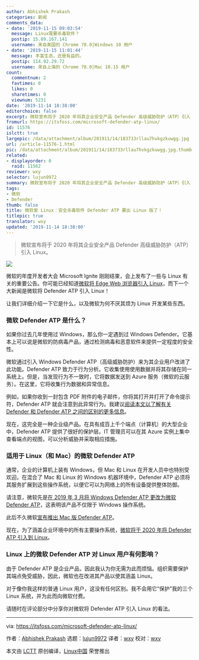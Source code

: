 ```yaml
---
author: Abhishek Prakash
categories: 新闻
comments_data:
- date: '2019-11-15 09:03:54'
  message: Linux需要杀毒软件？
  postip: 15.89.167.141
  username: 来自美国的 Chrome 78.0|Windows 10 用户
- date: '2019-11-15 11:01:44'
  message: 丰富生态，还是有益的。
  postip: 114.92.29.72
  username: 来自上海的 Chrome 78.0|Mac 10.15 用户
count:
  commentnum: 2
  favtimes: 0
  likes: 0
  sharetimes: 0
  viewnum: 5231
date: '2019-11-14 18:38:00'
editorchoice: false
excerpt: 微软宣布将于 2020 年将其企业安全产品 Defender 高级威胁防护（ATP）引入 Linux。
fromurl: https://itsfoss.com/microsoft-defender-atp-linux/
id: 11576
islctt: true
largepic: /data/attachment/album/201911/14/183733rllau7hvkgzkuwgg.jpg
url: /article-11576-1.html
pic: /data/attachment/album/201911/14/183733rllau7hvkgzkuwgg.jpg.thumb.jpg
related:
- displayorder: 0
  raid: 11562
reviewer: wxy
selector: lujun9972
summary: 微软宣布将于 2020 年将其企业安全产品 Defender 高级威胁防护（ATP）引入 Linux。
tags:
- 微软
- Defender
thumb: false
title: 微软爱 Linux：安全杀毒软件 Defender ATP 要出 Linux 版了！
titlepic: true
translator: wxy
updated: '2019-11-14 18:38:00'
---
```



> 
> 微软宣布将于 2020 年将其企业安全产品 Defender 高级威胁防护（ATP）引入 Linux。
> 
> 
> 


![](/data/attachment/album/201911/14/183733rllau7hvkgzkuwgg.jpg)


微软的年度开发者大会 Microsoft Ignite 刚刚结束，会上发布了一些与 Linux 有关的重要公告。你可能已经知道[微软将 Edge Web 浏览器引入 Linux](/article-11562-1.html)，而下一个大新闻是微软将 Defender ATP 引入 Linux！


让我们详细介绍一下它是什么，以及微软为何不厌其烦为 Linux 开发某些东西。


### 微软 Defender ATP 是什么？


如果你过去几年使用过 Windows，那么你一定遇到过 Windows Defender。它基本上可以说是微软的防病毒产品，通过检测病毒和恶意软件来提供一定程度的安全性。


微软通过引入 Windows Defender ATP（高级威胁防护）来为其企业用户改进了此功能。Defender ATP 致力于行为分析。它收集使用使用数据并将其存储在同一系统上。但是，当发现行为不一致时，它将数据发送到 Azure 服务（微软的云服务）。在这里，它将收集行为数据和异常信息。


例如，如果你收到一封包含 PDF 附件的电子邮件，你将其打开并打开了命令提示符，Defender ATP 就会注意到此异常行为。我建议[阅读本文以了解有关 Defender 和 Defender ATP 之间的区别的更多信息](https://www.concurrency.com/blog/november-2017/windows-defender-vs-windows-defender-atp)。


现在，这完全是一种企业级产品。在具有成百上千个端点（计算机）的大型企业中，Defender ATP 提供了很好的保护层。IT 管理员可以在其 Azure 实例上集中查看端点的视图，可以分析威胁并采取相应措施。


### 适用于 Linux（和 Mac）的微软 Defender ATP


通常，企业的计算机上装有 Windows，但 Mac 和 Linux 在开发人员中也特别受欢迎。在混合了 Mac 和 Linux 的 Windows 机器环境中，Defender ATP 必须将其服务扩展到这些操作系统，以便它可以为网络上的所有设备提供整体防御。


请注意，微软先是[在 2019 年 3 月将 Windows Defender ATP 更改为微软 Defender ATP](https://www.theregister.co.uk/2019/03/21/microsoft_defender_atp/)，这表明该产品不仅限于 Windows 操作系统。


此后不久微软[宣布推出 Mac 版 Defender ATP](https://techcommunity.microsoft.com/t5/Microsoft-Defender-ATP/Announcing-Microsoft-Defender-ATP-for-Mac/ba-p/378010)。


现在，为了涵盖企业环境中的所有主要操作系统，[微软将于 2020 年将 Defender ATP 引入到 Linux](https://www.zdnet.com/article/microsoft-defender-atp-is-coming-to-linux-in-2020/)。


### Linux 上的微软 Defender ATP 对 Linux 用户有何影响？


由于 Defender ATP 是企业产品，因此我认为你无需为此而烦恼。组织需要保护其端点免受威胁，因此，微软也在改进其产品以使其涵盖 Linux。


对于像你我这样的普通 Linux 用户，这没有任何区别。我不会用它“保护”我的三个 Linux 系统，并为此而向微软付费。


请随时在评论部分中分享你对微软将 Defender ATP 引入 Linux 的看法。




---


via: <https://itsfoss.com/microsoft-defender-atp-linux/>


作者：[Abhishek Prakash](https://itsfoss.com/author/abhishek/) 选题：[lujun9972](https://github.com/lujun9972) 译者：[wxy](https://github.com/wxy) 校对：[wxy](https://github.com/wxy)


本文由 [LCTT](https://github.com/LCTT/TranslateProject) 原创编译，[Linux中国](https://linux.cn/) 荣誉推出